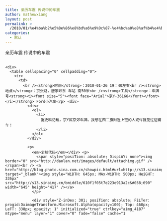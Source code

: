 ```yaml
---
title: 亲历车震 传说中的车震
author: mathewxiang
layout: post
permalink: >
  /2010/01/%e4%ba%b2%e5%8e%86%e8%bd%a6%e9%9c%87-%e4%bc%a0%e8%af%b4%e4%b8%ad%e7%9a%84%e8%bd%a6%e9%9c%87/
categories:
  - 默认
---
```

<div>
  亲历车震 传说中的车震
</div>

<div>
  <div>
    <div>
       
    </div>
    
    <div>
      <table cellspacing="0" cellpadding="0">
        <tr>
          <td>
            <br /><strong>时间</strong>：2010-01-26 19：40左右<br /><strong>地点</strong>：京张路，唐家岭东 车站 南50米<br /><strong>工具</strong>：车牌号<strong><i><font size="5"><font face="Arial">京Y-36168</font></font></i></strong> Ford小汽车</p> <div>
              <div>
                <ol>
                  <li>
                    据史料记载，京Y属京郊车牌。我想在西二旗附近上班的人或许就见过这辆车！
                  </li>
                </ol>
              </div>
              
              <p>
                <em>复制代码</em></div> <p>
                  <span style="posiTion: absolute; DispLAY: none"><img border="0" src="http://daolan.net/images/default/attachimg.gif" /></span><br /> <a href="http://blog.photo.sina.com.cn/showpic.html#url=http://s13.sinaimg.cn/orignal/610f1f05t7e223e913a2c&#038;690" target="_blank"><img style="WiDTH: 645px; MAx-WiDTH: 500px; HeiGHT: 336px" src="http://s13.sinaimg.cn/bmiddle/610f1f05t7e223e913a2c&#038;690" width="645" height="417" /></a>
                </p>
                
                <div style="Z-inDex: 301; posiTion: absolute; FiLTer: progid:DximageTransform.Microsoft.Alpha(opacity=100); Top: 460px; LeFT: 338px; opacity: 1" initialized="true" ctrlkey="aimg_4187" mtype="menu" layer="1" cover="0" fade="false" cache="1
<div><span title=">
                  <br /> 昨天 21:13
                </div>
                
                <p>
                  <br /><br /><br /> —————-<br /><font face="黑体"><font size="4">出了西二旗地铁站，来到了西二旗公交站，前几天到了这里都是有车的，但是今晚估计前方堵车了吧。于是乎，决定还是走回去吧。饥肠辘辘。这段路我都走过了好几次了。每次都是在想这是难得的‘运动’啊。<br /></p> <p>
                    这边的路上车还算多。路灯也亮着。走着快到了唐家岭东站。这段路没有了路灯，奇怪。抬头隐约看见前面停着一辆小轿车。<br /><br /><br /> 仔细一看，Ford 京Y 36168.怎么在这路上晚上停车也不亮尾灯啊？心想。<br /><br /><br /> 慢慢走近。只见车还着着呢。排气管还冒着小烟，看马路上已经滴了好多的水。当然这些都是一瞬间注意到了。走过车子的时候回头看了一下，前面的挡风玻璃上还挡着夏天用来防爆的反光板。心想，为什么呢？大晚上还用这个干什么啊。难道…<br /><br /><br /> 好奇心油然而生。此时脑子里想起了孙悦同志的车震门事件，难道我遇到了车震？不会吧！<br /><br /><br /> 马路边上有施工用的隔离板，我往前走了过去，从后面绕了回去。我开始注视车子里的动态，这个时候我或许更加清楚，车子的玻璃上贴上有色的东西是做什么用的了，我只好看着当马路上来往车辆经过时车子里的动态。<br /><br /><br /> 不妙，车子真震了起来啊！只见这辆Ford轿车在那晃着，前后有好长的时间，心想这个男人可以嘛！有跟我一比的能力…<br /><br /><br /> 过了一会，估计也差不多了，后座灯亮了，只见他们在收拾车里的‘遗物’。什么卫生纸啊等等。隐约看见女一号那微微发红的脸庞…很明显这位女士羞涩中散发着满足后的快感。<br /><br /><br /> 忽然我这边的出门打开了。下来一位身穿咖啡色夹克的中年男子，短发。只见他朝马路边上扔过去一些东西，白色的，估计就是我前面猜想的卫生纸等物吧。期间车门一直开着，估计是在让那些味道排出来吧。<br /><br /><br /> 车门关上了，后座灯又开发了，我看见了女一号年轻的面孔，她的长发很黑…在那整理着自己的衣物，人生很美妙啊！<br /><br /><br /> 车子启动了，调头驶向了西二旗的方向。</font></font></td> </tr> </tbody> </table> </div> </div> </div>